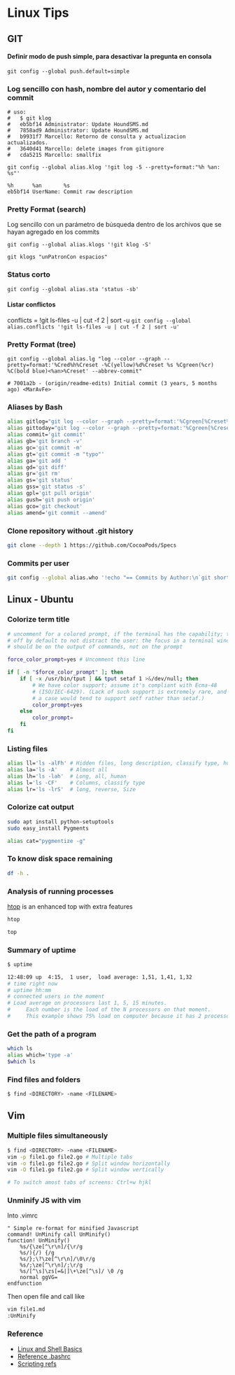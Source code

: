 Linux Tips
===

## GIT

#### Definir modo de push simple, para desactivar la pregunta en consola
`git config --global push.default=simple`

### Log sencillo con hash, nombre del autor y comentario del commit
```
# uso:
#   $ git klog
#   eb5bf14 Administrator: Update HoundSMS.md
#   7858ad9 Administrator: Update HoundSMS.md
#   b9931f7 Marcello: Retorno de consulta y actualizacion actualizados.
#   3640d41 Marcello: delete images from gitignore
#   cda5215 Marcello: smallfix

git config --global alias.klog '!git log -5 --pretty=format:"%h %an: %s"'

%h      %an       %s
eb5bf14 UserName: Commit raw description
```

### Pretty Format (search)
Log sencillo con un parámetro de búsqueda dentro de los archivos que se hayan agregado en los commits
```
git config --global alias.klogs '!git klog -S'

git klogs "unPatronCon espacios"
```

### Status corto
`git config --global alias.sta 'status -sb'`

#### Listar conflictos
conflicts = !git ls-files -u | cut -f 2 | sort -u
`git config --global alias.conflicts '!git ls-files -u | cut -f 2 | sort -u'`

### Pretty Format (tree)
```
git config --global alias.lg "log --color --graph --pretty=format:'%Cred%h%Creset -%C(yellow)%d%Creset %s %Cgreen(%cr) %C(bold blue)<%an>%Creset' --abbrev-commit"

# 7001a2b - (origin/readme-edits) Initial commit (3 years, 5 months ago) <MarAvFe>
```

### Aliases by Bash
```Bash
alias gitlog="git log --color --graph --pretty=format:'%Cgreen[%Creset%h%Cgreen]%Creset -%C(yellow)%d%Creset %s %Cgreen(%cr) %C(bold blue)<%an>%Creset' --abbrev-commit"
alias gittoday="git log --color --graph --pretty=format:'%Cgreen[%Creset%h%Cgreen]%Creset -%C(yellow)%d%Creset %s %Cgreen(%cr) %C(bold blue)<%an>%Creset' --abbrev-commit --since=yesterday"
alias commit='git commit'
alias gb='git branch -v'
alias gc='git commit -m'
alias gt='git commit -m "typo"'
alias ga='git add '
alias gd='git diff'
alias gr='git rm'
alias gs='git status'
alias gss='git status -s'
alias gpl='git pull origin'
alias gush='git push origin'
alias gco='git checkout'
alias amend='git commit --amend'
```

### Clone repository without .git history
```Bash
git clone --depth 1 https://github.com/CocoaPods/Specs
```

### Commits per user
```Bash
git config --global alias.who '!echo "== Commits by Author:\n`git shortlog -s -n`\n"'
```

## Linux - Ubuntu

### Colorize term title
```sh
# uncomment for a colored prompt, if the terminal has the capability; turned
# off by default to not distract the user: the focus in a terminal window
# should be on the output of commands, not on the prompt

force_color_prompt=yes # Uncomment this line

if [ -n "$force_color_prompt" ]; then
    if [ -x /usr/bin/tput ] && tput setaf 1 >&/dev/null; then
        # We have color support; assume it's compliant with Ecma-48
        # (ISO/IEC-6429). (Lack of such support is extremely rare, and such
        # a case would tend to support setf rather than setaf.)
        color_prompt=yes
    else
        color_prompt=
    fi
fi
```

### Listing files
```sh
alias ll='ls -alFh' # Hidden files, long description, classify type, human readable
alias la='ls -A'    # Almost all
alias lh='ls -lah'  # Long, all, human
alias l='ls -CF'    # Columns, classify type
alias lr='ls -lrS'  # long, reverse, Size
```

### Colorize cat output
```sh
sudo apt install python-setuptools
sudo easy_install Pygments

alias cat="pygmentize -g"
```

### To know disk space remaining
```sh
df -h .
```

### Analysis of running processes
[htop](http://hisham.hm/htop/) is an enhanced top with extra features
```sh
htop

top
```

### Summary of uptime
```sh
$ uptime

12:48:09 up  4:15,  1 user,  load average: 1,51, 1,41, 1,32
# time right now
# uptime hh:mm
# connected users in the moment
# Load average on processors last 1, 5, 15 minutes.
#     Each number is the load of the N processors on that moment.
#     This example shows 75% load on computer because it has 2 processors.
```

### Get the path of a program
```sh
which ls
alias which='type -a'
$which ls
```

### Find files and folders
```sh
$ find <DIRECTORY> -name <FILENAME>
```

## Vim

### Multiple files simultaneously
```sh
$ find <DIRECTORY> -name <FILENAME>
vim -p file1.go file2.go # Multiple tabs
vim -o file1.go file2.go # Split window horizontally
vim -O file1.go file2.go # Split window vertically

# To switch amost tabs of screens: Ctrl+w hjkl
```

### Unminify JS with vim
Into .vimrc
```vim
" Simple re-format for minified Javascript
command! UnMinify call UnMinify()
function! UnMinify()
    %s/{\ze[^\r\n]/{\r/g
    %s/){/) {/g
    %s/};\?\ze[^\r\n]/\0\r/g
    %s/;\ze[^\r\n]/;\r/g
    %s/[^\s]\zs[=&|]\+\ze[^\s]/ \0 /g
    normal ggVG=
endfunction
```
Then open file and call like
```sh
vim file1.md
:UnMinify
```



### Reference
- [Linux and Shell Basics](https://coderwall.com/p/kubxjq/linux-and-bash-shell-basics)
- [Reference .bashrc](https://github.com/bt3gl/Dotfiles-and-Bash-Examples/blob/master/configs/bashrc)
- [Scripting refs](https://coderwall.com/p/teggxa/bash-shell-script-quick-cheat-sheet)
